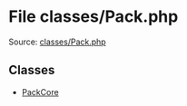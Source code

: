 File classes/Pack.php
=========

Source: [classes/Pack.php](https://github.com/PrestaShop/PrestaShop/blob/1.6.0.7/classes/Pack.php)


Classes
-------

* [PackCore](class.PackCore.md)

